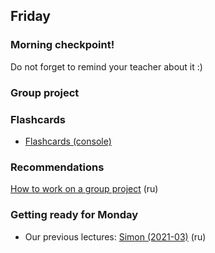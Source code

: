 ## Friday

### Morning checkpoint!

Do not forget to remind your teacher about it :)

### Group project 
### Flashcards

- [Flashcards (console)](https://github.com/Elbrus-Bootcamp/project-flashcards-console/tree/master-eng)


### Recommendations

[How to work on a group project](https://github.com/Elbrus-Bootcamp/phase-1/blob/master/resources/challenge-all.md) (ru)


### Getting ready for Monday

* Our previous lectures: [Simon (2021-03)](https://www.youtube.com/watch?v=oWSIBlOv3o0&list=PL8NGcSL3ZP-93HzjRNsZTwglTtDDjvk4l&index=14) (ru)
